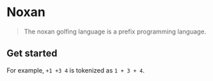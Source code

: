 # Noxan
> The noxan golfing language is a prefix programming language.

## Get started
For example, `+1 +3 4` is tokenized as `1 + 3 + 4`.
